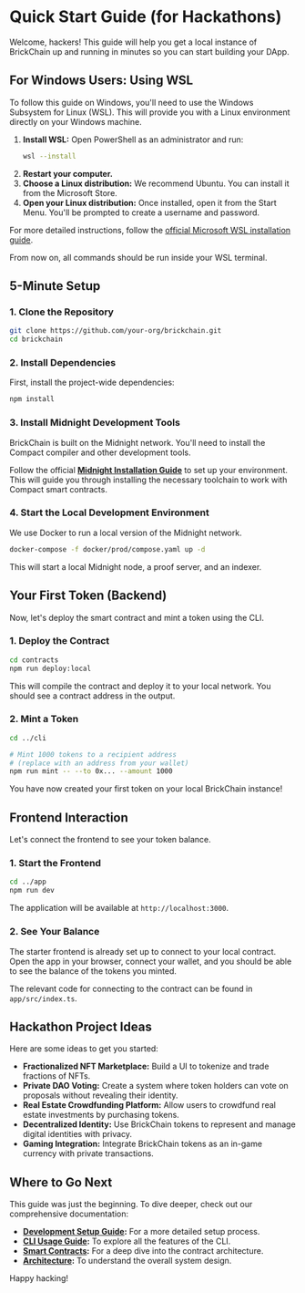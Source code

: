 # Quick Start Guide (for Hackathons)

Welcome, hackers! This guide will help you get a local instance of BrickChain up and running in minutes so you can start building your DApp.

## For Windows Users: Using WSL

To follow this guide on Windows, you'll need to use the Windows Subsystem for Linux (WSL). This will provide you with a Linux environment directly on your Windows machine.

1.  **Install WSL:** Open PowerShell as an administrator and run:
    ```bash
    wsl --install
    ```
2.  **Restart your computer.**
3.  **Choose a Linux distribution:** We recommend Ubuntu. You can install it from the Microsoft Store.
4.  **Open your Linux distribution:** Once installed, open it from the Start Menu. You'll be prompted to create a username and password.

For more detailed instructions, follow the [official Microsoft WSL installation guide](https://docs.microsoft.com/en-us/windows/wsl/install).

From now on, all commands should be run inside your WSL terminal.

## 5-Minute Setup

### 1. Clone the Repository

```bash
git clone https://github.com/your-org/brickchain.git
cd brickchain
```

### 2. Install Dependencies

First, install the project-wide dependencies:

```bash
npm install
```

### 3. Install Midnight Development Tools

BrickChain is built on the Midnight network. You'll need to install the Compact compiler and other development tools.

Follow the official **[Midnight Installation Guide](https://docs.midnight.network/getting-started/installation)** to set up your environment. This will guide you through installing the necessary toolchain to work with Compact smart contracts.

### 4. Start the Local Development Environment

We use Docker to run a local version of the Midnight network.

```bash
docker-compose -f docker/prod/compose.yaml up -d
```

This will start a local Midnight node, a proof server, and an indexer.

## Your First Token (Backend)

Now, let's deploy the smart contract and mint a token using the CLI.

### 1. Deploy the Contract

```bash
cd contracts
npm run deploy:local
```

This will compile the contract and deploy it to your local network. You should see a contract address in the output.

### 2. Mint a Token

```bash
cd ../cli

# Mint 1000 tokens to a recipient address
# (replace with an address from your wallet)
npm run mint -- --to 0x... --amount 1000
```

You have now created your first token on your local BrickChain instance!

## Frontend Interaction

Let's connect the frontend to see your token balance.

### 1. Start the Frontend

```bash
cd ../app
npm run dev
```

The application will be available at `http://localhost:3000`.

### 2. See Your Balance

The starter frontend is already set up to connect to your local contract. Open the app in your browser, connect your wallet, and you should be able to see the balance of the tokens you minted.

The relevant code for connecting to the contract can be found in `app/src/index.ts`.

## Hackathon Project Ideas

Here are some ideas to get you started:

*   **Fractionalized NFT Marketplace:** Build a UI to tokenize and trade fractions of NFTs.
*   **Private DAO Voting:** Create a system where token holders can vote on proposals without revealing their identity.
*   **Real Estate Crowdfunding Platform:** Allow users to crowdfund real estate investments by purchasing tokens.
*   **Decentralized Identity:** Use BrickChain tokens to represent and manage digital identities with privacy.
*   **Gaming Integration:** Integrate BrickChain tokens as an in-game currency with private transactions.

## Where to Go Next

This guide was just the beginning. To dive deeper, check out our comprehensive documentation:

*   **[Development Setup Guide](./development-setup.md):** For a more detailed setup process.
*   **[CLI Usage Guide](./cli-usage.md):** To explore all the features of the CLI.
*   **[Smart Contracts](./smart-contracts.md):** For a deep dive into the contract architecture.
*   **[Architecture](./architecture.md):** To understand the overall system design.

Happy hacking!